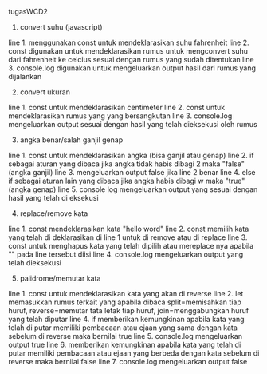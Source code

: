 t u g a s W C D 2


1. convert suhu (javascript)

line 1. menggunakan const untuk mendeklarasikan suhu fahrenheit
line 2. const digunakan untuk mendeklarasikan rumus untuk mengconvert suhu dari fahrenheit ke celcius sesuai dengan rumus yang sudah ditentukan
line 3. console.log digunakan untuk mengeluarkan output hasil dari rumus yang dijalankan



2. convert ukuran

line 1. const untuk mendeklarasikan centimeter
line 2. const untuk mendeklarasikan rumus yang yang bersangkutan
line 3. console.log mengeluarkan output sesuai dengan hasil yang telah dieksekusi oleh rumus



3. angka benar/salah ganjil genap

line 1. const untuk mendeklarasikan angka (bisa ganjil atau genap)
line 2. if sebagai aturan yang dibaca jika angka tidak habis dibagi 2 maka "false" (angka ganjil)
line 3. mengeluarkan output false jika line 2 benar
line 4. else if sebagai aturan lain yang dibaca jika angka habis  dibagi w maka "true" (angka genap)
line 5. console log mengeluarkan output yang sesuai dengan hasil yang telah di eksekusi



4. replace/remove kata

line 1. const mendeklarasikan kata "hello word"
line 2. const memilih kata yang telah di deklarasikan di line 1 untuk di remove atau di replace
line 3. const untuk menghapus kata yang telah dipilih atau mereplace nya apabila "" pada line tersebut diisi
line 4. console.log mengeluarkan output yang telah dieksekusi



5. palidrome/memutar kata

line 1. const untuk mendeklarasikan kata yang akan di reverse
line 2. let memasukkan rumus terkait yang apabila dibaca split=memisahkan tiap huruf, reverse=memutar tata letak tiap huruf, join=menggabungkan huruf yang telah diputar
line 4. if memberikan kemungkinan apabila kata yang telah di putar memiliki pembacaan atau ejaan yang sama dengan kata sebelum di reverse maka bernilai true
line 5. console.log mengeluarkan output true
line 6. memberikan kemungkinan apabila kata yang telah di putar memiliki pembacaan atau ejaan yang berbeda dengan kata sebelum di reverse maka bernilai false
line 7. console.log mengeluarkan output false

